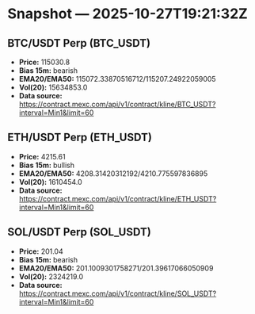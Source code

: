 # Snapshot — 2025-10-27T19:21:32Z

## BTC/USDT Perp (BTC_USDT)
- **Price:** 115030.8
- **Bias 15m:** bearish
- **EMA20/EMA50:** 115072.33870516712/115207.24922059005
- **Vol(20):** 15634853.0
- **Data source:** https://contract.mexc.com/api/v1/contract/kline/BTC_USDT?interval=Min1&limit=60

## ETH/USDT Perp (ETH_USDT)
- **Price:** 4215.61
- **Bias 15m:** bullish
- **EMA20/EMA50:** 4208.31420312192/4210.775597836895
- **Vol(20):** 1610454.0
- **Data source:** https://contract.mexc.com/api/v1/contract/kline/ETH_USDT?interval=Min1&limit=60

## SOL/USDT Perp (SOL_USDT)
- **Price:** 201.04
- **Bias 15m:** bearish
- **EMA20/EMA50:** 201.1009301758271/201.39617066050909
- **Vol(20):** 2324219.0
- **Data source:** https://contract.mexc.com/api/v1/contract/kline/SOL_USDT?interval=Min1&limit=60
